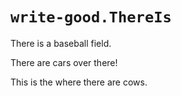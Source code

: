 # `write-good.ThereIs`

There is a baseball field.

There are cars over there!

This is the where there are cows.
